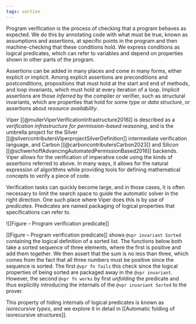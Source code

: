 ```yaml
---
tags: section
---
```


Program verification is the process of checking that a program behaves as expected. We do this by annotating code with what must be true, known as assumptions and assertions, at specific points in the program and then machine-checking that these conditions hold. We express conditions as logical predicates, which can refer to variables and depend on properties shown in other parts of the program.

Assertions can be added in many places and come in many forms, either explicit or implicit. Among explicit assertions are preconditions and postconditions, propositions that must hold at the start and end of methods, and loop invariants, which must hold at every iteration of a loop. Implicit assertions are those _inferred_ by the compiler or verifier, such as structural invariants, which are properties that hold for some _type_ or _data structure_, or assertions about _resource availability_.

Viper [[@mullerViperVerificationInfrastructure2016]] is described as a _verification infrastructure for permission-based reasoning_, and is the umbrella project for the Silver [[@silvercontributersViperprojectSilverDefinition]] intermediate verification language, and Carbon [[@carboncontributersCarbon2023]] and Silicon [[@schwerhoffAdvancingAutomatedPermissionBased2016]] backends. Viper allows for the verification of imperative code using the kinds of assertions referred to above. In many ways, it allows for the natural expression of algorithms while providing tools for defining mathematical concepts to verify a piece of code.

Verification tasks can quickly become large, and in those cases, it is often necessary to limit the search space to guide the automatic solver in the right direction. One such place where Viper does this is by use of _predicates_. Predicates are named packaging of logical properties that specifications can refer to.

![[Figure – Program verification predicate]]

[[Figure – Program verification predicate]] shows `@vpr invariant Sorted` containing the logical definition of a sorted list. The functions below both take a sorted sequence of three elements, where the first is positive and add them together. We then assert that the sum is no less than three, which comes from the fact that all three numbers must be positive since the sequence is sorted. The first `@vpr fn fails` this check since the logical properties of being sorted are packaged away in the `@vpr invariant`. However, the second `@vpr fn works` by first _unfolding_ the predicate and thus explicitly introducing the internals of the `@vpr invariant Sorted` to the prover.

This property of hiding internals of logical predicates is known as _isorecursive types_, and we explore it in detail in [[Automatic folding of isorecursive structures]].
